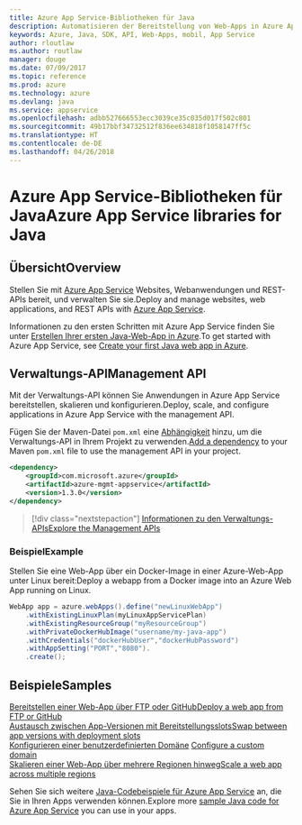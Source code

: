 ```yaml
---
title: Azure App Service-Bibliotheken für Java
description: Automatisieren der Bereitstellung von Web-Apps in Azure App Service mit den Azure-Verwaltungs-APIs
keywords: Azure, Java, SDK, API, Web-Apps, mobil, App Service
author: rloutlaw
ms.author: routlaw
manager: douge
ms.date: 07/09/2017
ms.topic: reference
ms.prod: azure
ms.technology: azure
ms.devlang: java
ms.service: appservice
ms.openlocfilehash: adbb527666553ecc3039ce35c035d017f502c801
ms.sourcegitcommit: 49b17bbf34732512f836ee634818f1058147ff5c
ms.translationtype: HT
ms.contentlocale: de-DE
ms.lasthandoff: 04/26/2018
---
```

# <a name="azure-app-service-libraries-for-java"></a><span data-ttu-id="2d7be-104">Azure App Service-Bibliotheken für Java</span><span class="sxs-lookup"><span data-stu-id="2d7be-104">Azure App Service libraries for Java</span></span>

## <a name="overview"></a><span data-ttu-id="2d7be-105">Übersicht</span><span class="sxs-lookup"><span data-stu-id="2d7be-105">Overview</span></span>

<span data-ttu-id="2d7be-106">Stellen Sie mit [Azure App Service](/azure/app-service) Websites, Webanwendungen und REST-APIs bereit, und verwalten Sie sie.</span><span class="sxs-lookup"><span data-stu-id="2d7be-106">Deploy and manage websites, web applications, and REST APIs with [Azure App Service](/azure/app-service).</span></span>

<span data-ttu-id="2d7be-107">Informationen zu den ersten Schritten mit Azure App Service finden Sie unter [Erstellen Ihrer ersten Java-Web-App in Azure](/azure/app-service-web/app-service-web-get-started-java).</span><span class="sxs-lookup"><span data-stu-id="2d7be-107">To get started with Azure App Service, see [Create your first Java web app in Azure](/azure/app-service-web/app-service-web-get-started-java).</span></span>

## <a name="management-api"></a><span data-ttu-id="2d7be-108">Verwaltungs-API</span><span class="sxs-lookup"><span data-stu-id="2d7be-108">Management API</span></span>

<span data-ttu-id="2d7be-109">Mit der Verwaltungs-API können Sie Anwendungen in Azure App Service bereitstellen, skalieren und konfigurieren.</span><span class="sxs-lookup"><span data-stu-id="2d7be-109">Deploy, scale, and configure applications in Azure App Service with the management API.</span></span>

<span data-ttu-id="2d7be-110">Fügen Sie der Maven-Datei `pom.xml` eine [Abhängigkeit](https://maven.apache.org/guides/getting-started/index.html#How_do_I_use_external_dependencies) hinzu, um die Verwaltungs-API in Ihrem Projekt zu verwenden.</span><span class="sxs-lookup"><span data-stu-id="2d7be-110">[Add a dependency](https://maven.apache.org/guides/getting-started/index.html#How_do_I_use_external_dependencies) to your Maven `pom.xml` file to use the management API in your project.</span></span>

```XML
<dependency>
    <groupId>com.microsoft.azure</groupId>
    <artifactId>azure-mgmt-appservice</artifactId>
    <version>1.3.0</version>
</dependency>
```   

> [!div class="nextstepaction"]
> [<span data-ttu-id="2d7be-111">Informationen zu den Verwaltungs-APIs</span><span class="sxs-lookup"><span data-stu-id="2d7be-111">Explore the Management APIs</span></span>](/java/api/overview/azure/appservice/management)

### <a name="example"></a><span data-ttu-id="2d7be-112">Beispiel</span><span class="sxs-lookup"><span data-stu-id="2d7be-112">Example</span></span>

<span data-ttu-id="2d7be-113">Stellen Sie eine Web-App über ein Docker-Image in einer Azure-Web-App unter Linux bereit:</span><span class="sxs-lookup"><span data-stu-id="2d7be-113">Deploy a webapp from a Docker image into an Azure Web App running on Linux.</span></span>

```java
WebApp app = azure.webApps().define("newLinuxWebApp")
    .withExistingLinuxPlan(myLinuxAppServicePlan)
    .withExistingResourceGroup("myResourceGroup")
    .withPrivateDockerHubImage("username/my-java-app")
    .withCredentials("dockerHubUser","dockerHubPassword")
    .withAppSetting("PORT","8080").
    .create();
```

## <a name="samples"></a><span data-ttu-id="2d7be-114">Beispiele</span><span class="sxs-lookup"><span data-stu-id="2d7be-114">Samples</span></span>

<span data-ttu-id="2d7be-115">[Bereitstellen einer Web-App über FTP oder GitHub][1]</span><span class="sxs-lookup"><span data-stu-id="2d7be-115">[Deploy a web app from FTP or GitHub][1]</span></span>  
<span data-ttu-id="2d7be-116">[Austausch zwischen App-Versionen mit Bereitstellungsslots][2]</span><span class="sxs-lookup"><span data-stu-id="2d7be-116">[Swap between app versions with deployment slots][2]</span></span>  
<span data-ttu-id="2d7be-117">[Konfigurieren einer benutzerdefinierten Domäne][3] </span><span class="sxs-lookup"><span data-stu-id="2d7be-117">[Configure a custom domain][3] </span></span>  
<span data-ttu-id="2d7be-118">[Skalieren einer Web-App über mehrere Regionen hinweg][4]</span><span class="sxs-lookup"><span data-stu-id="2d7be-118">[Scale a web app across multiple regions][4]</span></span>   

<span data-ttu-id="2d7be-119">Sehen Sie sich weitere [Java-Codebeispiele für Azure App Service](https://azure.microsoft.com/resources/samples/?platform=java&term=appservice) an, die Sie in Ihren Apps verwenden können.</span><span class="sxs-lookup"><span data-stu-id="2d7be-119">Explore more [sample Java code for Azure App Service](https://azure.microsoft.com/resources/samples/?platform=java&term=appservice) you can use in your apps.</span></span>

[1]: ../docs-ref-conceptual/java-sdk-configure-webapp-sources.md
[2]: https://azure.microsoft.com/resources/samples/app-service-java-manage-staging-and-production-slots-for-web-apps/
[3]: https://azure.microsoft.com/resources/samples/app-service-java-manage-web-apps-with-custom-domains/
[4]: https://azure.microsoft.com/resources/samples/app-service-java-scale-web-apps-on-linux/
